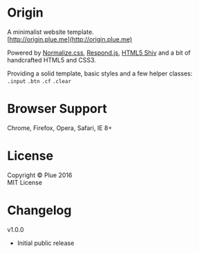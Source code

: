 
# Origin

A minimalist website template.  
[http://origin.plue.me](http://origin.plue.me)  

Powered by [Normalize.css](https://necolas.github.io/normalize.css), [Respond.js](https://github.com/scottjehl/Respond#respondjs), [HTML5 Shiv](https://github.com/afarkas/html5shiv#the-html5-shiv) and a bit of handcrafted HTML5 and CSS3.  

Providing a solid template, basic styles and a few helper classes:  
`.input` `.btn` `.cf` `.clear`

# Browser Support

Chrome, Firefox, Opera, Safari, IE 8+

# License

Copyright © Plue 2016  
MIT License

# Changelog

v1.0.0  
* Initial public release